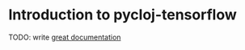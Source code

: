 # Introduction to pycloj-tensorflow

TODO: write [great documentation](http://jacobian.org/writing/what-to-write/)
